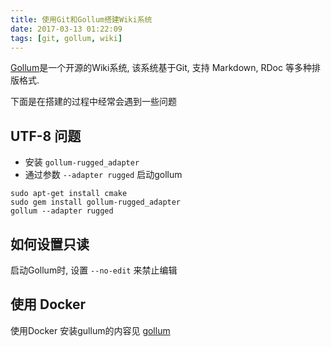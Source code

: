 ```yaml
---
title: 使用Git和Gollum搭建Wiki系统
date: 2017-03-13 01:22:09
tags: [git, gollum, wiki]
---
```


[Gollum](https://github.com/gollum/gollum)是一个开源的Wiki系统, 该系统基于Git, 支持 Markdown, RDoc 等多种排版格式.

下面是在搭建的过程中经常会遇到一些问题

## UTF-8 问题

+ 安装 `gollum-rugged_adapter`
+ 通过参数 `--adapter rugged` 启动gollum

```
sudo apt-get install cmake
sudo gem install gollum-rugged_adapter
gollum --adapter rugged

```

## 如何设置只读

启动Gollum时, 设置 `--no-edit` 来禁止编辑


## 使用 Docker

使用Docker 安装gullum的内容见 [gollum](http://zacksleo.github.io/2017/03/11/gollum/)